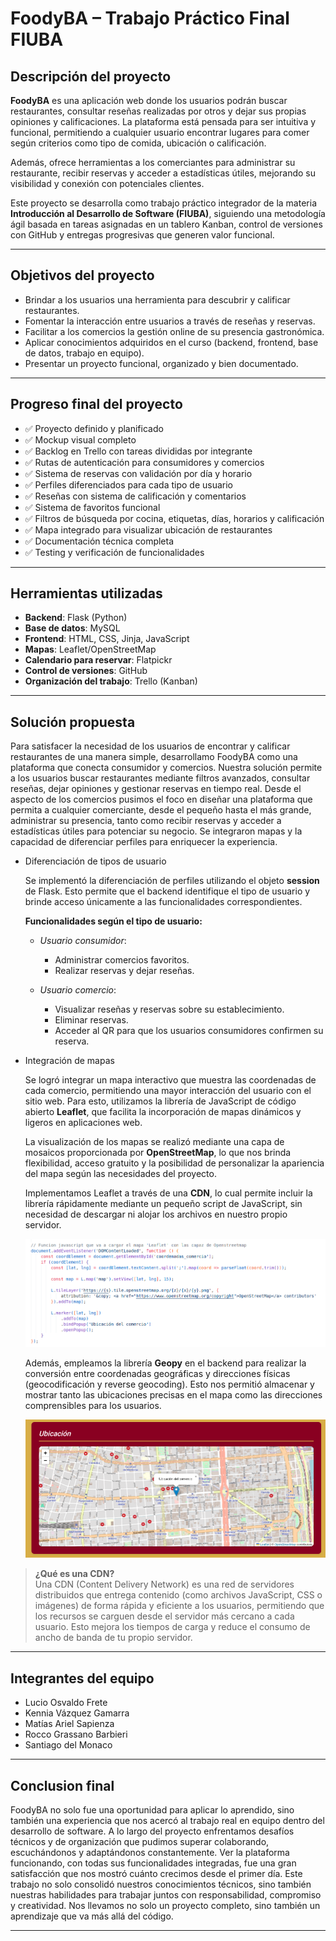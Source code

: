 # FoodyBA – Trabajo Práctico Final FIUBA

## Descripción del proyecto

**FoodyBA** es una aplicación web donde los usuarios podrán buscar restaurantes, consultar reseñas realizadas por otros y dejar sus propias opiniones y calificaciones. La plataforma está pensada para ser intuitiva y funcional, permitiendo a cualquier usuario encontrar lugares para comer según criterios como tipo de comida, ubicación o calificación.

Además, ofrece herramientas a los comerciantes para administrar su restaurante, recibir reservas y acceder a estadísticas útiles, mejorando su visibilidad y conexión con potenciales clientes.

Este proyecto se desarrolla como trabajo práctico integrador de la materia **Introducción al Desarrollo de Software (FIUBA)**, siguiendo una metodología ágil basada en tareas asignadas en un tablero Kanban, control de versiones con GitHub y entregas progresivas que generen valor funcional.

---

## Objetivos del proyecto

* Brindar a los usuarios una herramienta para descubrir y calificar restaurantes.
* Fomentar la interacción entre usuarios a través de reseñas y reservas.
* Facilitar a los comercios la gestión online de su presencia gastronómica.
* Aplicar conocimientos adquiridos en el curso (backend, frontend, base de datos, trabajo en equipo).
* Presentar un proyecto funcional, organizado y bien documentado.

---

## Progreso final del proyecto

* ✅ Proyecto definido y planificado
* ✅ Mockup visual completo
* ✅ Backlog en Trello con tareas divididas por integrante
* ✅ Rutas de autenticación para consumidores y comercios
* ✅ Sistema de reservas con validación por día y horario
* ✅ Perfiles diferenciados para cada tipo de usuario
* ✅ Reseñas con sistema de calificación y comentarios
* ✅ Sistema de favoritos funcional
* ✅ Filtros de búsqueda por cocina, etiquetas, días, horarios y calificación
* ✅ Mapa integrado para visualizar ubicación de restaurantes
* ✅ Documentación técnica completa
* ✅ Testing y verificación de funcionalidades

---

## Herramientas utilizadas

* **Backend**: Flask (Python)
* **Base de datos**: MySQL
* **Frontend**: HTML, CSS, Jinja, JavaScript
* **Mapas**: Leaflet/OpenStreetMap
* **Calendario para reservar**: Flatpickr
* **Control de versiones**: GitHub
* **Organización del trabajo**: Trello (Kanban)

---
## Solución propuesta

Para satisfacer la necesidad de los usuarios de encontrar y calificar restaurantes de una manera simple, desarrollamo FoodyBA como una plataforma que conecta consumidor y comercios. Nuestra solución permite a los usuarios buscar restaurantes mediante filtros avanzados, consultar reseñas, dejar opiniones y gestionar reservas en tiempo real. Desde el aspecto de los comercios pusimos el foco en diseñar una plataforma que permita a cualquier comerciante, desde el pequeño hasta el más grande, administrar su presencia, tanto como recibir reservas y acceder a estadísticas útiles para potenciar su negocio. Se integraron mapas y la capacidad de diferenciar perfiles para enriquecer la experiencia.

* Diferenciación de tipos de usuario

  Se implementó la diferenciación de perfiles utilizando el objeto **session** de Flask. Esto permite que el backend identifique el tipo de usuario y brinde acceso únicamente a las funcionalidades correspondientes.

  **Funcionalidades según el tipo de usuario:**
  
  - _Usuario consumidor_:
    - Administrar comercios favoritos.
    - Realizar reservas y dejar reseñas.

  - _Usuario comercio_:
    - Visualizar reseñas y reservas sobre su establecimiento.
    - Eliminar reservas.
    - Acceder al QR para que los usuarios consumidores confirmen su reserva.

* Integración de mapas

  Se logró integrar un mapa interactivo que muestra las coordenadas de cada comercio, permitiendo una mayor interacción del usuario con el sitio web. Para esto, utilizamos la librería de JavaScript de código abierto **Leaflet**, que facilita la incorporación de mapas dinámicos y ligeros en aplicaciones web.

  La visualización de los mapas se realizó mediante una capa de mosaicos proporcionada por **OpenStreetMap**, lo que nos brinda flexibilidad, acceso gratuito y la posibilidad de personalizar la apariencia del mapa según las necesidades del proyecto.

  Implementamos Leaflet a través de una **CDN**, lo cual permite incluir la librería rápidamente mediante un pequeño script de JavaScript, sin necesidad de descargar ni alojar los archivos en nuestro propio servidor.

  ![Script de ejemplo](img_readme/script_mapa.png)

  Además, empleamos la librería **Geopy** en el backend para realizar la conversión entre coordenadas geográficas y direcciones físicas (geocodificación y reverse geocoding). Esto nos permitió almacenar y mostrar tanto las ubicaciones precisas en el mapa como las direcciones comprensibles para los usuarios.

  ![Mapa de ejemplo](img_readme/Mapa_ejemplo.png)

> **¿Qué es una CDN?**  
> Una CDN (Content Delivery Network) es una red de servidores distribuidos que entrega contenido (como archivos JavaScript, CSS o imágenes) de forma rápida y eficiente a los usuarios, permitiendo que los recursos se carguen desde el servidor más cercano a cada usuario. Esto mejora los tiempos de carga y reduce el consumo de ancho de banda de tu propio servidor.
---

## Integrantes del equipo

* Lucio Osvaldo Frete
* Kennia Vázquez Gamarra
* Matías Ariel Sapienza
* Rocco Grassano Barbieri
* Santiago del Monaco

---

## Conclusion final

FoodyBA no solo fue una oportunidad para aplicar lo aprendido, sino también una experiencia que nos acercó al trabajo real en equipo dentro del desarrollo de software. A lo largo del proyecto enfrentamos desafíos técnicos y de organización que pudimos superar colaborando, escuchándonos y adaptándonos constantemente. Ver la plataforma funcionando, con todas sus funcionalidades integradas, fue una gran satisfacción que nos mostró cuánto crecimos desde el primer día. Este trabajo no solo consolidó nuestros conocimientos técnicos, sino también nuestras habilidades para trabajar juntos con responsabilidad, compromiso y creatividad. Nos llevamos no solo un proyecto completo, sino también un aprendizaje que va más allá del código.

---
